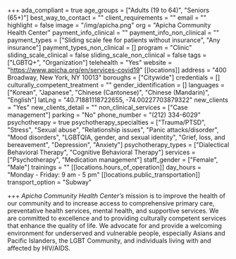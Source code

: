 +++
ada_compliant = true
age_groups = ["Adults (19 to 64)", "Seniors (65+)"]
best_way_to_contact = ""
client_requirements = ""
email = ""
highlight = false
image = "/img/apicha.png"
org = "Apicha Community Health Center"
payment_info_clinical = ""
payment_info_non_clinical = ""
payment_types = ["Sliding scale fee for patients without insurance", "Any insurance"]
payment_types_non_clinical = []
program = "Clinic"
sliding_scale_clinical = false
sliding_scale_non_clinical = false
tags = ["LGBTQ+", "Organization"]
telehealth = "Yes"
website = "https://www.apicha.org/en/services-covid19"
[[locations]]
address = "400 Broadway, New York, NY 10013"
boroughs = ["Citywide"]
credentials = []
culturally_competent_treatment = ""
gender_identification = []
languages = ["Korean", "Japanese", "Chinese (Cantonese)", "Chinese (Mandarin)", "English"]
latLng = "40.71881118722655, -74.00227703879322"
new_clients = "Yes"
new_clients_detail = ""
non_clinical_services = ["Case management"]
parking = "No"
phone_number = "(212) 334-6029"
psychotherapy = true
psychotherapy_specialties = ["Trauma/PTSD", "Stress", "Sexual abuse", "Relationship issues", "Panic attacks/disorder", "Mood disorders", "LGBTQIA, gender, and sexual identity", "Grief, loss, and bereavement", "Depression", "Anxiety"]
psychotherapy_types = ["Dialectical Behavioral Therapy", "Cognitive Behavioral Therapy"]
services = ["Psychotherapy", "Medication management"]
staff_gender = ["Female", "Male"]
trainings = ""
[[locations.hours_of_operation]]
day_hours = "Monday - Friday: 9 am - 5 pm"
[[locations.public_transportation]]
transport_option = "Subway"

+++
_Apicha Community Health Center’s_ mission is to improve the health of our community and to increase access to comprehensive primary care, preventative health services, mental health, and supportive services. We are committed to excellence and to providing culturally competent services that enhance the quality of life. We advocate for and provide a welcoming environment for underserved and vulnerable people, especially Asians and Pacific Islanders, the LGBT Community, and individuals living with and affected by HIV/AIDS.